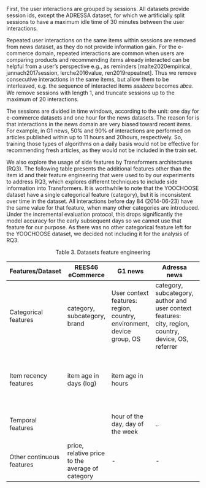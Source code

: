 First, the user interactions are grouped by sessions. All datasets provide session ids, except the ADRESSA dataset, for which we artificially split sessions to have a maximum idle time of 30 minutes between the user interactions.

Repeated user interactions on the same items within sessions are removed from news dataset, as they do not provide information gain. For the e-commerce domain, repeated interactions are common when users are comparing products and recommending items already interacted can be helpful from a user’s perspective e.g., as reminders [malte2020empirical, jannach2017session, lerche2016value, ren2019repeatnet]. Thus we remove consecutive interactions in the same items, but allow them to be interleaved, e.g. the sequence of interacted items 𝑎𝑎𝑎𝑏𝑐𝑐𝑎 becomes 𝑎𝑏𝑐𝑎. We remove sessions with length 1, and truncate sessions up to the maximum of 20 interactions.

The sessions are divided in time windows, according to the unit: one day for e-commerce datasets and one hour for the news datasets. The reason for is that interactions in the news domain are very biased toward recent items. For example, in G1 news, 50% and 90% of interactions are performed on articles published within up to 11 hours and 20hours, respectively. So, training those types of algorithms on a daily basis would not be effective for recommending fresh articles, as they would not be included in the train set.

We also explore the usage of side features by Transformers architectures (RQ3). The following table presents the additional features other than the item id and their feature engineering that were used to by our experiments to address RQ3, which explores different techniques to include side information into Transformers.
It is worthwhile to note that the YOOCHOOSE dataset have a single categorical feature (category), but it is inconsistent over time in the dataset. All interactions before day 84 (2014-06-23) have the same value for that feature, when many other categories are introduced. Under the incremental evaluation protocol, this drops significantly the model accuracy for the early subsequent days so we cannot use that feature for our purpose. As there was no other categorical feature left for the YOOCHOOSE dataset, we decided not including it for the analysis of RQ3.

<center>Table 3. Datasets feature engineering</center>


Features/Dataset| REES46 eCommerce | G1 news | Adressa news | Preprocessing techniques |
--- | --- | --- | --- |--- |
Categorical features| category, subcategory, brand | User context features: region, country, environment, device group, OS | category, subcategory, author and user context features: city, region, country, device, OS, referrer |Discrete encoding as contiguous ids |
Item recency features | item age in days (log) | item age in hours| |Standardization for the e-commerce datasets and GaussRank for the news datasets |
Temporal features |  | hour of the day, day of the week | .. | Cyclical continuous features (using sine and cosine|
Other continuous features |  price, relative price to the average of category |-| - |Standardization|

